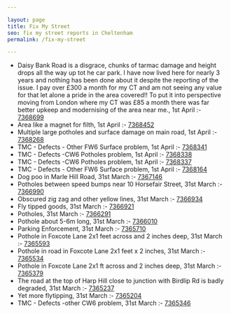 ```yaml
---

layout: page
title: Fix My Street
seo: fix my street reports in Cheltenham
permalink: /fix-my-street

---
```


<!-- fix_marker starts -->

- Daisy Bank Road is a disgrace, chunks of tarmac damage and height drops all the way up tot he car park. I have now lived here for nearly 3 years and nothing has been done about it despite the reporting of the issue. I pay over £300 a month for my CT and am not seeing any value for that let alone a pride in the area covered!! To put it into perspective moving from London where my CT was £85 a month there was far better upkeep and modernising of the area near me., 1st April :- [7368699](https://www.fixmystreet.com/report/7368699)
- Area like a magnet for filth, 1st April :- [7368452](https://www.fixmystreet.com/report/7368452)
- Multiple large potholes and surface damage on main road, 1st April :- [7368268](https://www.fixmystreet.com/report/7368268)
- TMC - Defects - Other FW6  Surface problem, 1st April :- [7368341](https://www.fixmystreet.com/report/7368341)
- TMC - Defects -CW6 Potholes  problem, 1st April :- [7368338](https://www.fixmystreet.com/report/7368338)
- TMC - Defects -CW6 Potholes  problem, 1st April :- [7368337](https://www.fixmystreet.com/report/7368337)
- TMC - Defects - Other FW6  Surface problem, 1st April :- [7368164](https://www.fixmystreet.com/report/7368164)
- Dog poo in Marle Hill Road, 31st March :- [7367146](https://www.fixmystreet.com/report/7367146)
- Potholes between speed bumps near 10 Horsefair Street, 31st March :- [7366990](https://www.fixmystreet.com/report/7366990)
- Obscured zig zag and other yellow lines, 31st March :- [7366934](https://www.fixmystreet.com/report/7366934)
- Fly tipped goods, 31st March :- [7366921](https://www.fixmystreet.com/report/7366921)
- Potholes, 31st March :- [7366291](https://www.fixmystreet.com/report/7366291)
- Pothole about 5-6m long, 31st March :- [7366010](https://www.fixmystreet.com/report/7366010)
- Parking Enforcement, 31st March :- [7365710](https://www.fixmystreet.com/report/7365710)
- Pothole in Foxcote Lane 2x1 feet across and 2 inches deep, 31st March :- [7365593](https://www.fixmystreet.com/report/7365593)
- Pothole in road in Foxcote Lane 2x1 feet x 2 inches, 31st March :- [7365534](https://www.fixmystreet.com/report/7365534)
- Pothole in Foxcote Lane 2x1 ft across and 2 inches deep, 31st March :- [7365379](https://www.fixmystreet.com/report/7365379)
- The road at the top of Harp Hill close to junction with Birdlip Rd is badly degraded, 31st March :- [7365237](https://www.fixmystreet.com/report/7365237)
- Yet more flytipping, 31st March :- [7365204](https://www.fixmystreet.com/report/7365204)
- TMC - Defects -other CW6 problem, 31st March :- [7365346](https://www.fixmystreet.com/report/7365346)

<!-- fix_marker ends -->